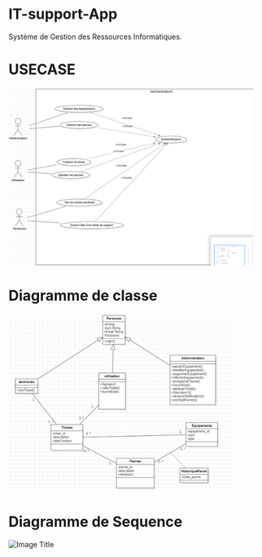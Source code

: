 # IT-support-App
Système de Gestion des Ressources Informatiques.
# USECASE

<img src="https://github.com/houssamcha/IT-support-App/blob/main/USE%20CASE.png" alt="Image Title" height="350">


# Diagramme de classe

<img src="https://github.com/houssamcha/IT-support-App/blob/main/Diagramme%20de%20classe.png" alt="Image Title" height="350">

# Diagramme de Sequence
<img src="" alt="Image Title" height="350">
